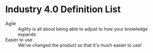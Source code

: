 # Industry 4.0 Definition List


<dl>
  <dt>Agile</dt>
  <dd>Agility is all about being able to adjust to how your knowledge expands</dd>
  
  <dt>Easier to use</dt>
  <dd>We've changed the product so that it's much easier to use!</dd>
</dl>
